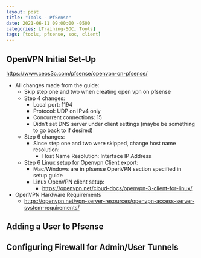 ```yaml
---
layout: post
title: "Tools - PfSense"
date: 2021-06-11 09:00:00 -0500
categories: [Training-SOC, Tools]
tags: [tools, pfsense, soc, client]
---
```


## OpenVPN Initial Set-Up
https://www.ceos3c.com/pfsense/openvpn-on-pfsense/

- All changes made from the guide:
  - Skip step one and two when creating open vpn on pfsense
  - Step 4 changes:
    - Local port: 1194
    - Protocol: UDP on IPv4 only
    - Concurrent connections: 15
    - Didn’t set DNS server under client settings (maybe be something to go back to if desired)
  - Step 6 changes:
    - Since step one and two were skipped, change host name resolution:
      - Host Name Resolution: Interface IP Address
  - Step 6 Linux setup for Openvpn Client export:
    - Mac/Windows are in pfsense OpenVPN section specified in setup guide
    - Linux OpenVPN client setup:
      - https://openvpn.net/cloud-docs/openvpn-3-client-for-linux/
- OpenVPN Hardware Requirements
  - https://openvpn.net/vpn-server-resources/openvpn-access-server-system-requirements/

## Adding a User to Pfsense


## Configuring Firewall for Admin/User Tunnels


